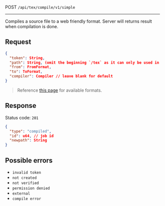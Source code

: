 POST `/api/tex/compile/v1/simple`

---

Compiles a source file to a web friendly format. Server will returns result when compilation is done.

## Request

```json
{
  "token": String,
  "path": String, (omit the beginning `/tex` as it can only be used in the `/tex` directory)
  "from": FromFormat,
  "to": ToFormat,
  "compiler": Compiler // leave blank for default
}
```

> Reference [this page](../) for available formats.

## Response

Status code: `201`

```json
{
  "type": "compiled",
  "id": u64, // job id
  "newpath": String
}
```

## Possible errors

- `invalid token`
- `not created`
- `not verified`
- `permission denied`
- `external`
- `compile error`
